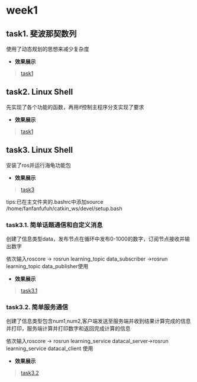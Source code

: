 # week1

## task1. 斐波那契数列

使用了动态规划的思想来减少复杂度

- **效果展示**
>[task1](./task1.png)


## task2. Linux Shell

先实现了各个功能的函数，再用if控制主程序分支实现了要求

- **效果展示**
>[task1](./task1.png)



## task3. Linux Shell

安装了ros并运行海龟功能包

- **效果展示**
>[task3](./ros.png)

tips:已在主文件夹的.bashrc中添加source /home/fanfanfufuh/catkin_ws/devel/setup.bash
### task3.1. 简单话题通信和自定义消息

创建了信息类型data，发布节点在循环中发布0-1000的数字，订阅节点接收并输出数字

依次输入roscore -> rosrun learning_topic data_subscriber ->rosrun learning_topic data_publisher使用

- **效果展示**
>[task3.1](./task3.1.png)


### task3.2. 简单服务通信

创建了信息类型包含num1,num2,客户端发送至服务端并收到结果计算完成的信息并打印，服务端计算并打印数字和返回完成计算的信息

依次输入roscore -> rosrun learning_service datacal_server->rosrun learning_service datacal_client 使用


- **效果展示**
>[task3.2](./task3.2.png)




